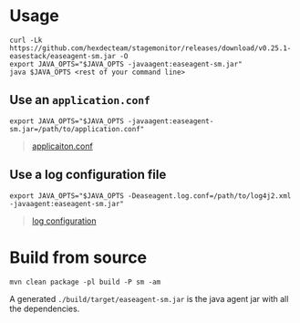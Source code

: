 
# Usage


```
curl -Lk https://github.com/hexdecteam/stagemonitor/releases/download/v0.25.1-easestack/easeagent-sm.jar -O
export JAVA_OPTS="$JAVA_OPTS -javaagent:easeagent-sm.jar"
java $JAVA_OPTS <rest of your command line>
```

## Use an `application.conf`

```
export JAVA_OPTS="$JAVA_OPTS -javaagent:easeagent-sm.jar=/path/to/application.conf" 
```

> [applicaiton.conf](build/src/main/resources/application.conf)

## Use a log configuration file

```
export JAVA_OPTS="$JAVA_OPTS -Deaseagent.log.conf=/path/to/log4j2.xml -javaagent:easeagent-sm.jar"
```

> [log configuration](build/src/main/resources/log4j2.xml)


# Build from source

```
mvn clean package -pl build -P sm -am
```

A generated `./build/target/easeagent-sm.jar` is the java agent jar with all the dependencies.
